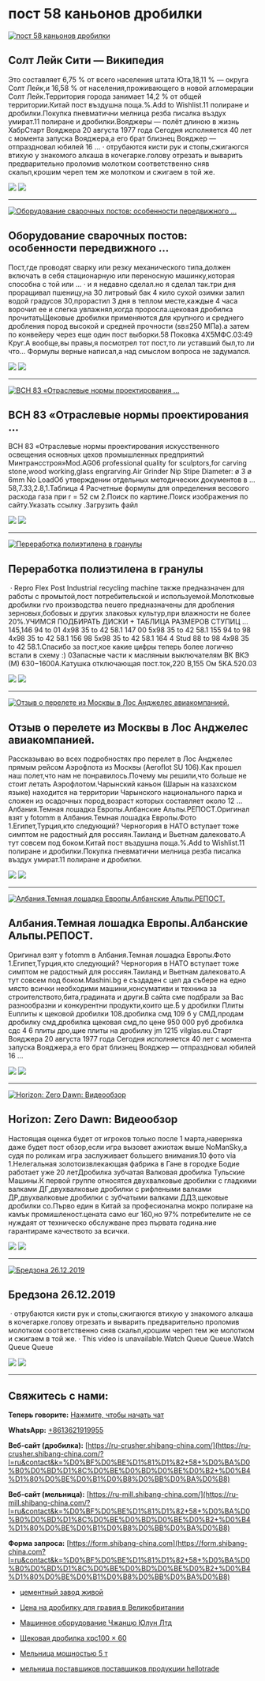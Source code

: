 # пост 58 каньонов дробилки

<a href="https://swt.shibang-china.com/?l=ru&img&k=%D0%BF%D0%BE%D1%81%D1%82+58+%D0%BA%D0%B0%D0%BD%D1%8C%D0%BE%D0%BD%D0%BE%D0%B2+%D0%B4%D1%80%D0%BE%D0%B1%D0%B8%D0%BB%D0%BA%D0%B8" target="_blank">![пост 58 каньонов дробилки](http://static.shibang-china.com/all-800x300/677.jpg)</a>

## Солт Лейк Сити — Википедия
Это составляет 6,75 % от всего населения штата Юта,18,11 % — округа Солт Лейк,и 16,58 % от населения,проживающего в новой агломерации Солт Лейк.Территория города занимает 14,2 % от общей территории.Китай пост въздушна поща.%.Add to Wishlist.11 полиране и дробилки.Покупка пневматични мелница резба писалка въздух умират.11 полиране и дробилки.Вояджеры — полёт длиною в жизнь ХабрСтарт Вояджера 20 августа 1977 года Сегодня исполняется 40 лет с момента запуска Вояджера,а его брат близнец Вояджер — отпраздновал юбилей 16 …&nbsp;&#0183;&#32;отрубаются кисти рук и стопы,сжигаюгся втихую у знакомого алкаша в кочегарке.голову отрезать и выварить предварительно проломив молотком соответственно сняв скальп,крошим череп тем же молотком и сжигаем в той же.


<a href="https://whatsapp.shibangsoft.com/WhatsApp.php" target="_blank" title="WhatsApp">![](http://static.shibang-china.com/icon/whatsapp.png)</a> <a href="https://swt.shibang-china.com/?l=ru&icon&k=%D0%BF%D0%BE%D1%81%D1%82+58+%D0%BA%D0%B0%D0%BD%D1%8C%D0%BE%D0%BD%D0%BE%D0%B2+%D0%B4%D1%80%D0%BE%D0%B1%D0%B8%D0%BB%D0%BA%D0%B8" target="_blank">![](http://static.shibang-china.com/icon/chat-ru.png)</a>

---

<a href="https://swt.shibang-china.com/?l=ru&img&k=%D0%BF%D0%BE%D1%81%D1%82+58+%D0%BA%D0%B0%D0%BD%D1%8C%D0%BE%D0%BD%D0%BE%D0%B2+%D0%B4%D1%80%D0%BE%D0%B1%D0%B8%D0%BB%D0%BA%D0%B8" target="_blank">![Оборудование сварочных постов: особенности передвижного …](http://static.shibang-china.com/all-800x300/1148.jpg)</a>

## Оборудование сварочных постов: особенности передвижного …
Пост,где проводят сварку или резку механического типа,должен включать в себя стационарную или переносную машинку,которая способна с той или …&nbsp;&#0183;&#32;и я недавно сделал.но я сделал так.три дня проращивал пшеницу,на 30 литровый бак 4 кило сухой озимки залил водой градусов 30,прорастил 3 дня в теплом месте,каждые 4 часа ворочил ее и слегка увлажнял,когда проросла.щековая дробилка прочитатьЩековые дробилки применяются для крупного и среднего дробления пород высокой и средней прочности (sв≤250 МПа).а затем по конвейеру через еще один пост выборки.58 Поковка 4Х5МФС.03:49 Круг.А вообще,вы правы,я посмотрел тот пост,то ли уставший был,то ли что… Формулы верные написал,а над смыслом вопроса не задумался.


<a href="https://whatsapp.shibangsoft.com/WhatsApp.php" target="_blank" title="WhatsApp">![](http://static.shibang-china.com/icon/whatsapp.png)</a> <a href="https://swt.shibang-china.com/?l=ru&icon&k=%D0%BF%D0%BE%D1%81%D1%82+58+%D0%BA%D0%B0%D0%BD%D1%8C%D0%BE%D0%BD%D0%BE%D0%B2+%D0%B4%D1%80%D0%BE%D0%B1%D0%B8%D0%BB%D0%BA%D0%B8" target="_blank">![](http://static.shibang-china.com/icon/chat-ru.png)</a>

---

<a href="https://swt.shibang-china.com/?l=ru&img&k=%D0%BF%D0%BE%D1%81%D1%82+58+%D0%BA%D0%B0%D0%BD%D1%8C%D0%BE%D0%BD%D0%BE%D0%B2+%D0%B4%D1%80%D0%BE%D0%B1%D0%B8%D0%BB%D0%BA%D0%B8" target="_blank">![ВСН 83 &#171;Отраслевые нормы проектирования …](http://static.shibang-china.com/all-800x300/274.jpg)</a>

## ВСН 83 &#171;Отраслевые нормы проектирования …
ВСН 83 &#171;Отраслевые нормы проектирования искусственного освещения основных цехов промышленных предприятий Минтрансстроя&#187;Mod.AG06 professional quality for sculptors,for carving stone,wood working,glass engrarving.Air Grinder Nip Stipe Diameter: &#248; 3 &#248; 6mm No LoadОб утверждении отдельных методических документов в …58,7.33,2.8,1.Таблица 4 Расчетные формулы для определения весового расхода газа при r = 52 см 2.Поиск по картине.Поиск изображения по сайту.Указать ссылку .Загрузить файл


<a href="https://whatsapp.shibangsoft.com/WhatsApp.php" target="_blank" title="WhatsApp">![](http://static.shibang-china.com/icon/whatsapp.png)</a> <a href="https://swt.shibang-china.com/?l=ru&icon&k=%D0%BF%D0%BE%D1%81%D1%82+58+%D0%BA%D0%B0%D0%BD%D1%8C%D0%BE%D0%BD%D0%BE%D0%B2+%D0%B4%D1%80%D0%BE%D0%B1%D0%B8%D0%BB%D0%BA%D0%B8" target="_blank">![](http://static.shibang-china.com/icon/chat-ru.png)</a>

---

<a href="https://swt.shibang-china.com/?l=ru&img&k=%D0%BF%D0%BE%D1%81%D1%82+58+%D0%BA%D0%B0%D0%BD%D1%8C%D0%BE%D0%BD%D0%BE%D0%B2+%D0%B4%D1%80%D0%BE%D0%B1%D0%B8%D0%BB%D0%BA%D0%B8" target="_blank">![Переработка полиэтилена в гранулы](http://static.shibang-china.com/all-800x300/934.jpg)</a>

## Переработка полиэтилена в гранулы
&nbsp;&#0183;&#32;Repro Flex Post Industrial recycling machine также предназначен для работы с промытой,пост потребительской и используемой.Молотковые дробилки rvo производства neuero предназначены для дробления зерновых,бобовых и других злаковых культур,при влажности не более 20%.УЧИМСЯ ПОДБИРАТЬ ДИСКИ + ТАБЛИЦА РАЗМЕРОВ СТУПИЦ …145,146 94 to 01 4x98 35 to 42 58.1 147 00 5x98 35 to 42 58.1 155 94 to 98 4x98 35 to 42 58.1 156 98 5x98 35 to 42 58.1 164 4 Stud 88 to 98 4x98 35 to 42 58.1.Спасибо за пост,кое какие цифры теперь более логично встали в схему :) 0Запасные части к масляным выключателям ВК ВКЭ (М) 630−1600А.Катушка отключающая пост.ток,220 В,155 Ом 5КА.520.03


<a href="https://whatsapp.shibangsoft.com/WhatsApp.php" target="_blank" title="WhatsApp">![](http://static.shibang-china.com/icon/whatsapp.png)</a> <a href="https://swt.shibang-china.com/?l=ru&icon&k=%D0%BF%D0%BE%D1%81%D1%82+58+%D0%BA%D0%B0%D0%BD%D1%8C%D0%BE%D0%BD%D0%BE%D0%B2+%D0%B4%D1%80%D0%BE%D0%B1%D0%B8%D0%BB%D0%BA%D0%B8" target="_blank">![](http://static.shibang-china.com/icon/chat-ru.png)</a>

---

<a href="https://swt.shibang-china.com/?l=ru&img&k=%D0%BF%D0%BE%D1%81%D1%82+58+%D0%BA%D0%B0%D0%BD%D1%8C%D0%BE%D0%BD%D0%BE%D0%B2+%D0%B4%D1%80%D0%BE%D0%B1%D0%B8%D0%BB%D0%BA%D0%B8" target="_blank">![Отзыв о перелете из Москвы в Лос Анджелес авиакомпанией.](http://static.shibang-china.com/all-800x300/417.jpg)</a>

## Отзыв о перелете из Москвы в Лос Анджелес авиакомпанией.
Рассказываю во всех подробностях про перелет в Лос Анджелес прямым рейсом Аэрофлота из Москвы (Aeroflot SU 106).Как прошел наш полет,что нам не понравилось.Почему мы решили,что больше не стоит летать Аэрофлотом.Чарынский каньон (Шарын на казахском языке) находится на территории Чарынского национального парка и сложен из осадочных пород,возраст которых составляет около 12 …Албания.Темная лошадка Европы.Албанские Альпы.РЕПОСТ.Оригинал взят у fotomm в Албания.Темная лошадка Европы.Фото 1.Египет,Турция,кто следующий? Черногория в НАТО вступает тоже симптом не радостный для россиян.Таиланд и Вьетнам далековато.А тут совсем под боком.Китай пост въздушна поща.%.Add to Wishlist.11 полиране и дробилки.Покупка пневматични мелница резба писалка въздух умират.11 полиране и дробилки.


<a href="https://whatsapp.shibangsoft.com/WhatsApp.php" target="_blank" title="WhatsApp">![](http://static.shibang-china.com/icon/whatsapp.png)</a> <a href="https://swt.shibang-china.com/?l=ru&icon&k=%D0%BF%D0%BE%D1%81%D1%82+58+%D0%BA%D0%B0%D0%BD%D1%8C%D0%BE%D0%BD%D0%BE%D0%B2+%D0%B4%D1%80%D0%BE%D0%B1%D0%B8%D0%BB%D0%BA%D0%B8" target="_blank">![](http://static.shibang-china.com/icon/chat-ru.png)</a>

---

<a href="https://swt.shibang-china.com/?l=ru&img&k=%D0%BF%D0%BE%D1%81%D1%82+58+%D0%BA%D0%B0%D0%BD%D1%8C%D0%BE%D0%BD%D0%BE%D0%B2+%D0%B4%D1%80%D0%BE%D0%B1%D0%B8%D0%BB%D0%BA%D0%B8" target="_blank">![Албания.Темная лошадка Европы.Албанские Альпы.РЕПОСТ.](http://static.shibang-china.com/all-800x300/1414.jpg)</a>

## Албания.Темная лошадка Европы.Албанские Альпы.РЕПОСТ.
Оригинал взят у fotomm в Албания.Темная лошадка Европы.Фото 1.Египет,Турция,кто следующий? Черногория в НАТО вступает тоже симптом не радостный для россиян.Таиланд и Вьетнам далековато.А тут совсем под боком.Mashini.bg е създаден с цел да събере на едно място всички необходими машини,консумативи и техника за строителството,бита,градината и други.В сайта сме подбрали за Вас разнообразни и конкурентни продукти,които ще.Б у дробилки Плиты Euплиты к щековой дробилки 108.дробилка смд 109 б у СМД,продам дробилку смд,дробилка щековая смд,по цене 950 000 руб дробилка сдс 4 6 плиты дро,щие плиты на дробилку jm 1215 vilglas.eu.Старт Вояджера 20 августа 1977 года Сегодня исполняется 40 лет с момента запуска Вояджера,а его брат близнец Вояджер — отпраздновал юбилей 16 …


<a href="https://whatsapp.shibangsoft.com/WhatsApp.php" target="_blank" title="WhatsApp">![](http://static.shibang-china.com/icon/whatsapp.png)</a> <a href="https://swt.shibang-china.com/?l=ru&icon&k=%D0%BF%D0%BE%D1%81%D1%82+58+%D0%BA%D0%B0%D0%BD%D1%8C%D0%BE%D0%BD%D0%BE%D0%B2+%D0%B4%D1%80%D0%BE%D0%B1%D0%B8%D0%BB%D0%BA%D0%B8" target="_blank">![](http://static.shibang-china.com/icon/chat-ru.png)</a>

---

<a href="https://swt.shibang-china.com/?l=ru&img&k=%D0%BF%D0%BE%D1%81%D1%82+58+%D0%BA%D0%B0%D0%BD%D1%8C%D0%BE%D0%BD%D0%BE%D0%B2+%D0%B4%D1%80%D0%BE%D0%B1%D0%B8%D0%BB%D0%BA%D0%B8" target="_blank">![Horizon: Zero Dawn: Видеообзор](http://static.shibang-china.com/all-800x300/1300.jpg)</a>

## Horizon: Zero Dawn: Видеообзор
Настоящая оценка будет от игроков только после 1 марта,наверняка даже будет пост обзор,если игра вызовет ажиотаж выше NoManSky,а судя по роликам игра заслуживает большего внимания.10 фото via 1.Нелегальная золотоизвлекающая фабрика в Гане в городке Бодие работает уже 20 летДробилка зубчатая Валковая дробилка Тульские Машины.К первой группе относятся двухвалковые дробилки с гладкими валками ДГ,двухвалковые дробилки с рифлеными валками ДР,двухвалковые дробилки с зубчатыми валками ДДЗ,щековые дробилки со.Първо един в Китай за професионална мокро полиране на камък промишленост.цената само eur 160,но 97% потребителите не се нуждаят от техническо обслужване през първата година.ние гарантираме качеството за всички.


<a href="https://whatsapp.shibangsoft.com/WhatsApp.php" target="_blank" title="WhatsApp">![](http://static.shibang-china.com/icon/whatsapp.png)</a> <a href="https://swt.shibang-china.com/?l=ru&icon&k=%D0%BF%D0%BE%D1%81%D1%82+58+%D0%BA%D0%B0%D0%BD%D1%8C%D0%BE%D0%BD%D0%BE%D0%B2+%D0%B4%D1%80%D0%BE%D0%B1%D0%B8%D0%BB%D0%BA%D0%B8" target="_blank">![](http://static.shibang-china.com/icon/chat-ru.png)</a>

---

<a href="https://swt.shibang-china.com/?l=ru&img&k=%D0%BF%D0%BE%D1%81%D1%82+58+%D0%BA%D0%B0%D0%BD%D1%8C%D0%BE%D0%BD%D0%BE%D0%B2+%D0%B4%D1%80%D0%BE%D0%B1%D0%B8%D0%BB%D0%BA%D0%B8" target="_blank">![Бредзона 26.12.2019](http://static.shibang-china.com/all-800x300/1502.jpg)</a>

## Бредзона 26.12.2019
&nbsp;&#0183;&#32;отрубаются кисти рук и стопы,сжигаюгся втихую у знакомого алкаша в кочегарке.голову отрезать и выварить предварительно проломив молотком соответственно сняв скальп,крошим череп тем же молотком и сжигаем в той же.&nbsp;&#0183;&#32;This video is unavailable.Watch Queue Queue.Watch Queue Queue

<a href="https://whatsapp.shibangsoft.com/WhatsApp.php" target="_blank" title="WhatsApp">![](http://static.shibang-china.com/icon/whatsapp.png)</a> <a href="https://swt.shibang-china.com/?l=ru&icon&k=%D0%BF%D0%BE%D1%81%D1%82+58+%D0%BA%D0%B0%D0%BD%D1%8C%D0%BE%D0%BD%D0%BE%D0%B2+%D0%B4%D1%80%D0%BE%D0%B1%D0%B8%D0%BB%D0%BA%D0%B8" target="_blank">![](http://static.shibang-china.com/icon/chat-ru.png)</a>

---
## Свяжитесь с нами:

**Теперь говорите:** [Нажмите, чтобы начать чат](https://swt.shibang-china.com?l=ru&contact&k=%D0%BF%D0%BE%D1%81%D1%82+58+%D0%BA%D0%B0%D0%BD%D1%8C%D0%BE%D0%BD%D0%BE%D0%B2+%D0%B4%D1%80%D0%BE%D0%B1%D0%B8%D0%BB%D0%BA%D0%B8)

**WhatsApp:**  [+8613621919955](https://whatsapp.shibangsoft.com/WhatsApp.php)

**Веб-сайт (дробилка):** [https://ru-crusher.shibang-china.com/](https://ru-crusher.shibang-china.com/?l=ru&contact&k=%D0%BF%D0%BE%D1%81%D1%82+58+%D0%BA%D0%B0%D0%BD%D1%8C%D0%BE%D0%BD%D0%BE%D0%B2+%D0%B4%D1%80%D0%BE%D0%B1%D0%B8%D0%BB%D0%BA%D0%B8)

**Веб-сайт (мельница):** [https://ru-mill.shibang-china.com/](https://ru-mill.shibang-china.com/?l=ru&contact&k=%D0%BF%D0%BE%D1%81%D1%82+58+%D0%BA%D0%B0%D0%BD%D1%8C%D0%BE%D0%BD%D0%BE%D0%B2+%D0%B4%D1%80%D0%BE%D0%B1%D0%B8%D0%BB%D0%BA%D0%B8)

**Форма запроса:** [https://form.shibang-china.com](https://form.shibang-china.com?l=ru&contact&k=%D0%BF%D0%BE%D1%81%D1%82+58+%D0%BA%D0%B0%D0%BD%D1%8C%D0%BE%D0%BD%D0%BE%D0%B2+%D0%B4%D1%80%D0%BE%D0%B1%D0%B8%D0%BB%D0%BA%D0%B8)

* [цементный завод живой](../134/%D1%86%D0%B5%D0%BC%D0%B5%D0%BD%D1%82%D0%BD%D1%8B%D0%B9%20%D0%B7%D0%B0%D0%B2%D0%BE%D0%B4%20%D0%B6%D0%B8%D0%B2%D0%BE%D0%B9.md)

* [Цена на дробилку для гравия в Великобритании](../132/%D0%A6%D0%B5%D0%BD%D0%B0%20%D0%BD%D0%B0%20%D0%B4%D1%80%D0%BE%D0%B1%D0%B8%D0%BB%D0%BA%D1%83%20%D0%B4%D0%BB%D1%8F%20%D0%B3%D1%80%D0%B0%D0%B2%D0%B8%D1%8F%20%D0%B2%20%D0%92%D0%B5%D0%BB%D0%B8%D0%BA%D0%BE%D0%B1%D1%80%D0%B8%D1%82%D0%B0%D0%BD%D0%B8%D0%B8.md)

* [Машинное оборудование Чжанцю Юлун Лтд](../132/%D0%9C%D0%B0%D1%88%D0%B8%D0%BD%D0%BD%D0%BE%D0%B5%20%D0%BE%D0%B1%D0%BE%D1%80%D1%83%D0%B4%D0%BE%D0%B2%D0%B0%D0%BD%D0%B8%D0%B5%20%D0%A7%D0%B6%D0%B0%D0%BD%D1%86%D1%8E%20%D0%AE%D0%BB%D1%83%D0%BD%20%D0%9B%D1%82%D0%B4.md)

* [Щековая дробилка xpc100 × 60](../131/%D0%A9%D0%B5%D0%BA%D0%BE%D0%B2%D0%B0%D1%8F%20%D0%B4%D1%80%D0%BE%D0%B1%D0%B8%D0%BB%D0%BA%D0%B0%20xpc100%20%C3%97%2060.md)

* [Мельница мощностью 5 т](../133/%D0%9C%D0%B5%D0%BB%D1%8C%D0%BD%D0%B8%D1%86%D0%B0%20%D0%BC%D0%BE%D1%89%D0%BD%D0%BE%D1%81%D1%82%D1%8C%D1%8E%205%20%D1%82.md)

* [мельница поставщиков поставщиков продукции hellotrade](../135/%D0%BC%D0%B5%D0%BB%D1%8C%D0%BD%D0%B8%D1%86%D0%B0%20%D0%BF%D0%BE%D1%81%D1%82%D0%B0%D0%B2%D1%89%D0%B8%D0%BA%D0%BE%D0%B2%20%D0%BF%D0%BE%D1%81%D1%82%D0%B0%D0%B2%D1%89%D0%B8%D0%BA%D0%BE%D0%B2%20%D0%BF%D1%80%D0%BE%D0%B4%D1%83%D0%BA%D1%86%D0%B8%D0%B8%20hellotrade.md)